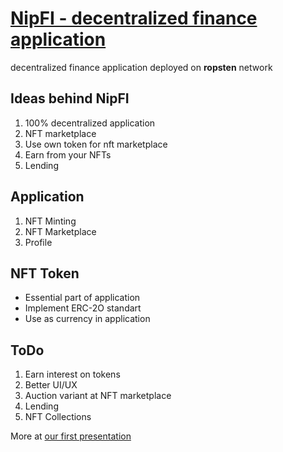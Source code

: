 # [NipFI - decentralized finance application](http://nipfi.sharkdev.eu)

decentralized finance application deployed on **ropsten** network

## Ideas behind NipFI
1. 100% decentralized application
2. NFT marketplace
3. Use own token for nft marketplace
4. Earn from your NFTs
5. Lending

## Application
1. NFT Minting
2. NFT Marketplace
3. Profile

## NFT Token
 - Essential part of application
 - Implement ERC-2O standart
 - Use as currency in application

## ToDo
1. Earn interest on tokens
2. Better UI/UX
3. Auction variant at NFT marketplace
4. Lending
5. NFT Collections


More at [our first presentation](https://github.com/dplamenov/nipfi/blob/main/nipfi.pdf)
